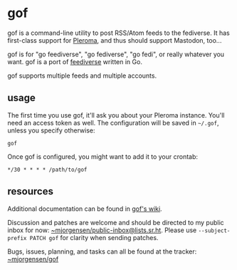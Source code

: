# gof

gof is a command-line utility to post RSS/Atom feeds to the fediverse.
It has first-class support for [Pleroma][Pleroma], and thus should
support Mastodon, too...

gof is for "go feediverse", "go fediverse", "go fedi", or really
whatever you want. gof is a port of [feediverse][feediverse] written in
Go.

gof supports multiple feeds and multiple accounts.

[Pleroma]: https://pleroma.social
[feediverse]: https://github.com/edsu/feediverse

## usage

The first time you use gof, it'll ask you about your Pleroma instance.
You'll need an access token as well. The configuration will be saved in
`~/.gof`, unless you specify otherwise:

```
gof
```

Once gof is configured, you might want to add it to your crontab:

```
*/30 * * * * /path/to/gof
```

## resources

Additional documentation can be found in [gof's wiki][wiki].

Discussion and patches are welcome and should be directed to my public
inbox for now: [~mjorgensen/public-inbox@lists.sr.ht][lists]. Please use
``--subject-prefix PATCH gof`` for clarity when sending patches.

Bugs, issues, planning, and tasks can all be found at the tracker: 
[~mjorgensen/gof][todo]

[wiki]: https://man.sr.ht/~mjorgensen/gof
[lists]: https://lists.sr.ht/~mjorgensen/public-inbox
[todo]: https://todo.sr.ht/~mjorgensen/gof